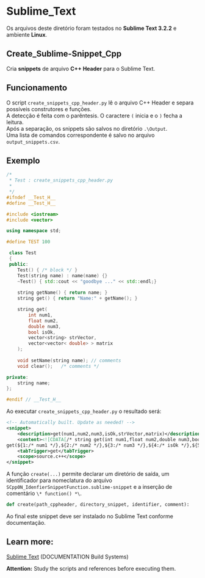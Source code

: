 # Sublime_Text

Os arquivos deste diretório foram testados no **Sublime Text 3.2.2** e ambiente **Linux**.<br>

## Create_Sublime-Snippet_Cpp

Cria **snippets** de arquivo **C++ Header** para o Sublime Text.<br>

## Funcionamento

O script `create_snippets_cpp_header.py` lê o arquivo C++ Header e separa possíveis construtores e funções.<br>
A detecção é feita com o parêntesis. O caractere `(` inicia e o `)` fecha a leitura.<br>
Após a separação, os snippets são salvos no diretório `.\Output`.<br>
Uma lista de comandos correspondente é salvo no arquivo `output_snippets.csv`.<br>

## Exemplo

```c++
/*
 * Test : create_snippets_cpp_header.py
 *
 */
#ifndef __Test_H__
#define __Test_H__

#include <iostream>
#include <vector>

using namespace std;

#define TEST 100

 class Test
 {
 public:
    Test() { /* block */ }
    Test(string name) : name(name) {}
    ~Test() { std::cout << "goodbye ..." << std::endl;}
    
    string getName() { return name; }
    string get() { return "Name:" + getName(); }

    string get(
        int num1,
        float num2,
        double num3,
        bool isOk, 
        vector<string> strVector,
        vector<vector< double> > matrix
    );
    
    void setName(string name); // comments
    void clear();   /* comments */

private:
    string name;
};

#endif // __Test_H__
```

Ao executar `create_snippets_cpp_header.py` o resultado será:<br>

```xml
<!-- Automatically built. Update as needed! -->
<snippet>
    <description>get(num1,num2,num3,isOk,strVector,matrix)</description>
    <content><![CDATA[/* string get(int num1,float num2,double num3,bool isOk,vector<string> strVector,vector<vector< double> > matrix)  */
get(${1:/* num1 */},${2:/* num2 */},${3:/* num3 */},${4:/* isOk */},${5:/* strVector */},${6:/* matrix */})]]></content>
    <tabTrigger>get</tabTrigger>
    <scope>source.c++</scope>
</snippet> 
```

A função `create(...)` permite declarar um diretório de saída, um identificador para nomeclatura do arquivo `SCpp0N_IdenfierSnippetFunction.sublime-snippet` e a inserção de comentário `\* function() *\`.<br>

```python
def create(path_cppheader, directory_snippet, identifier, comment):
```

Ao final este snippet deve ser instalado no Sublime Text conforme documentação.<br>

## Learn more:

[Sublime Text](https://www.sublimetext.com/docs/3/build_systems.html) (DOCUMENTATION Build Systems) <br>

**Attention:** Study the scripts and references before executing them.
